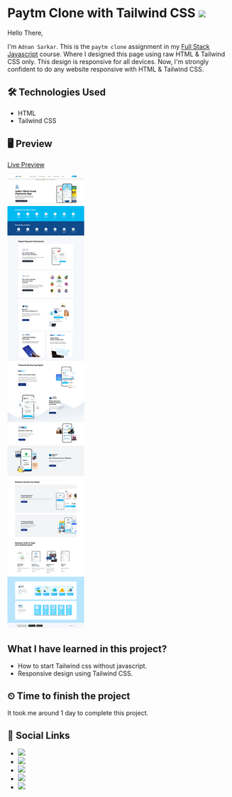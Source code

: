 # Paytm Clone with Tailwind CSS ![](https://img.shields.io/badge/Technologies-HTML--CSS-orange)

Hello There,

I'm `Adnan Sarkar`. This is the `paytm clone` assignment in my [Full Stack Javascript](https://ineuron.ai/course/Full-Stack-Javascript-Web-Developer) course. Where I designed this page using raw HTML & Tailwind CSS only. This design is responsive for all devices. Now, I'm strongly confident to do any website responsive with HTML & Tailwind CSS.
## 🛠 Technologies Used
- HTML
- Tailwind CSS

## 🖥 Preview
[Live Preview](https://paytm-clone-by-adnan-sarkar.netlify.app/)

![](Paytm%20Clone.png)

##  What I have learned in this project?
- How to start Tailwind css without javascript.
- Responsive design using Tailwind CSS.

## ⏲ Time to finish the project
It took me around 1 day to complete this project.

## 📢 Social Links
- [![](https://img.shields.io/badge/LinkedIn-0077B5?style=for-the-badge&logo=linkedin&logoColor=white)](https://www.linkedin.com/in/adnan-sarkar-8b54341a0/)
- [![](https://img.shields.io/badge/Twitter-1DA1F2?style=for-the-badge&logo=twitter&logoColor=white)](https://twitter.com/AdnanSarkar14)
- [![](https://img.shields.io/badge/Facebook-1877F2?style=for-the-badge&logo=facebook&logoColor=white)](https://www.facebook.com/adnansarkaraduvai/)
- [![](	https://img.shields.io/badge/Instagram-E4405F?style=for-the-badge&logo=instagram&logoColor=white)](https://www.instagram.com/_a_d_u_v_a_i_/)
- [![](https://img.shields.io/badge/Hashnode-2962FF?style=for-the-badge&logo=hashnode&logoColor=white)](https://adnansarkar.hashnode.dev/)